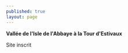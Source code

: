 ```yaml
---
published: true
layout: page
---
```

**Vallée de l'Isle de l'Abbaye à la Tour d'Estivaux**

Site inscrit
